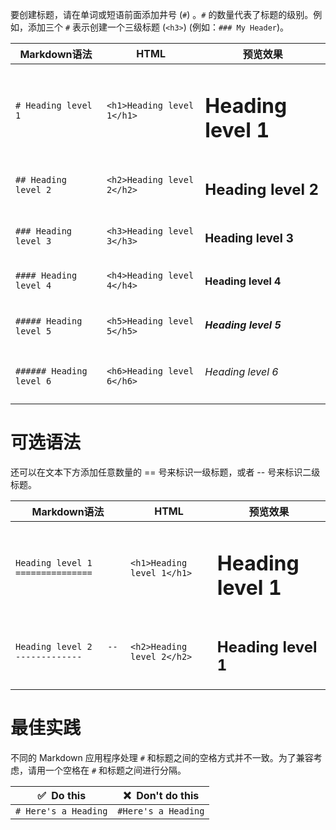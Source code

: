 要创建标题，请在单词或短语前面添加井号 (`#`) 。`#` 的数量代表了标题的级别。例如，添加三个 `#` 表示创建一个三级标题 (`<h3>`) (例如：`### My Header`)。

| Markdown语法               | HTML                       | 预览效果                   |
| ------------------------ | -------------------------- | ---------------------- |
| `# Heading level 1`      | `<h1>Heading level 1</h1>` | <h1>Heading level 1</h1>|
| `## Heading level 2`     | `<h2>Heading level 2</h2>` | <h2>Heading level 2</h2>|
| `### Heading level 3`    | `<h3>Heading level 3</h3>` | <h3>Heading level 3</h3>|
| `#### Heading level 4`   | `<h4>Heading level 4</h4>` | <h4>Heading level 4</h4>|
| `##### Heading level 5`  | `<h5>Heading level 5</h5>` | <h5>Heading level 5</h5>|
| `###### Heading level 6` | `<h6>Heading level 6</h6>` | <h6>Heading level 6</h6>|

# 可选语法

还可以在文本下方添加任意数量的 == 号来标识一级标题，或者 -- 号来标识二级标题。

| Markdown语法                        | HTML                       | 预览效果           |
| ----------------------------------- | -------------------------- | ------------------ |
| `Heading level 1   ===============` | `<h1>Heading level 1</h1>` | <h1>Heading level 1</h1>  |
| `Heading level 2   ---------------` | `<h2>Heading level 2</h2>` | <h2>Heading level 1</h2> |

# 最佳实践

不同的 Markdown 应用程序处理 `#` 和标题之间的空格方式并不一致。为了兼容考虑，请用一个空格在 `#` 和标题之间进行分隔。

|✅  Do this|❌  Don't do this|
|---|---|
|`# Here's a Heading`|`#Here's a Heading`|